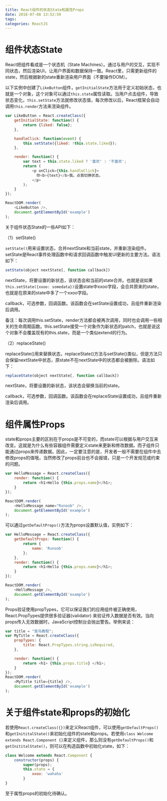 ```yaml
---
title: React组件的状态State和属性Props
date: 2018-07-08 13:52:59
tags:
categories: ReactJS
---
```


# 组件状态State

React把组件看成是一个状态机（State Machines）。通过与用户的交互，实现不同状态，然后渲染UI，让用户界面和数据保持一致。React里，只需更新组件的state，然后根据新的state重新渲染用户界面（不要操作DOM）。

以下实例中创建了`LikeButton`组件，`getInitialState`方法用于定义初始状态，也就是一个对象，这个对象可以通过`this.state`属性读取。当用户点击组件，导致状态变化，`this.setState`方法就修改状态值，每次修改以后，React框架会自动调用`this.render`方法来渲染组件。

```javascript
var LikeButton = React.createClass({
    getInitialState: function() {
        return {liked: false};
    },

    handleClick: function(event) {
        this.setState({liked: !this.state.liked});
    },

    render: function() {
        var text = this.state.liked ? '喜欢' : '不喜欢';
        return (
            <p onClick={this.handleClick}>
              你<b>{text}</b>我。点我切换状态。
            </p>
        );
    }
});

ReactDOM.render(
    <LikeButton />,
    document.getElementById('example')
);
```

关于组件状态State的一些API如下：

（1）setState()

`setState()`用来设置状态，合并nextState和当前state，并重新渲染组件。setState是React事件处理函数中和请求回调函数中触发UI更新的主要方法。语法如下：

```javascript
setState(object nextState[, function callback])
```

nextState，将要设置的新状态，该状态会和当前的state合并。也就是说如果`this.setState({xxoo: somedata})`设置state中xxoo字段，会合并原来的state，也就是在原来的state中多了一个xxoo字段。

callback，可选参数，回调函数。该函数会在setState设置成功，且组件重新渲染后调用。

备注：每次调用this.setState，render方法都会被再次调用，同时也会调用一些相关的生命周期函数。this.setState接受一个对象作为新状态的patch，也就是说这个对象不会覆盖现有的this.state，而是一个类似extend的行为。

（2）replaceState()

replaceState()用来替换状态，replaceState()方法与setState()类似，但是方法只会保留nextState中状态，原state不在nextState中的状态都会被删除。语法如下：

```javascript
replaceState(object nextState[, function callback])
```

nextState，将要设置的新状态，该状态会替换当前的state。

callback，可选参数，回调函数。该函数会在replaceState设置成功，且组件重新渲染后调用。

# 组件属性Props

state和props主要的区别在于props是不可变的，而state可以根据与用户交互来改变。这就是为什么有些容器组件需要定义state来更新和修改数据。而子组件只能通过props来传递数据。因此，一定要注意的是，开发者一般不需要在组件中去修改props的值哦，当然修改了props前台也不会报错，只是一个开发规范或约束的问题。

```javascript
var HelloMessage = React.createClass({
    render: function() {
        return <h1>Hello {this.props.name}</h1>;
    }
});

ReactDOM.render(
    <HelloMessage name="Runoob" />,
    document.getElementById('example')
);
```

可以通过`getDefaultProps()`方法为props设置默认值，实例如下：

```javascript
var HelloMessage = React.createClass({
    getDefaultProps: function() {
        return {
            name: 'Runoob'
        };
    },
    render: function() {
        return <h1>Hello {this.props.name}</h1>;
    }
});

ReactDOM.render(
    <HelloMessage />,
    document.getElementById('example')
);
```

Props验证使用propTypes，它可以保证我们的应用组件被正确使用，React.PropTypes提供很多验证器(validator) 来验证传入数据是否有效。当向 props传入无效数据时，JavaScript控制台会抛出警告。举例来说：

```javascript
var title = "菜鸟教程";
var MyTitle = React.createClass({
    propTypes: {
        title: React.PropTypes.string.isRequired,
    },

    render: function() {
        return <h1> {this.props.title} </h1>;
    }
});
ReactDOM.render(
    <MyTitle title={title} />,
    document.getElementById('example')
);
```

# 关于组件state和props的初始化

若使用`React.createClass({})`来定义React组件，可以使用`getDefaultProps()`和`getInititalState()`来初始化组件的state和props。若使用`class Welcome extends React.Component {}`来定义组件，那么则没有`getDefaultProps()`和`getInititalState()`，则可以在构造函数中初始化state，如下：

```javascript
class Welcome extends React.Component {
    constructor(props) {
        super(props);
        this.state = {
        	xxoo: 'wahaha'
        }
}
```

至于属性props的初始化待确认。
